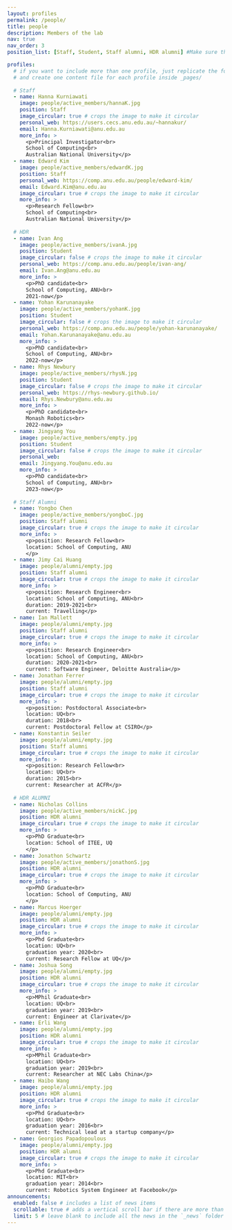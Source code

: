 ```yaml
---
layout: profiles
permalink: /people/
title: people
description: Members of the lab
nav: true
nav_order: 3
position_list: [Staff, Student, Staff alumni, HDR alumni] #Make sure this is not empty

profiles:
  # if you want to include more than one profile, just replicate the following block
  # and create one content file for each profile inside _pages/
  
  # Staff
  - name: Hanna Kurniawati
    image: people/active_members/hannaK.jpg
    position: Staff
    image_circular: true # crops the image to make it circular
    personal_web: https://users.cecs.anu.edu.au/~hannakur/
    email: Hanna.Kurniawati@anu.edu.au
    more_info: >
      <p>Principal Investigator<br>
      School of Computing<br>
      Australian National University</p>
  - name: Edward Kim
    image: people/active_members/edwardK.jpg
    position: Staff
    personal_web: https://comp.anu.edu.au/people/edward-kim/
    email: Edward.Kim@anu.edu.au
    image_circular: true # crops the image to make it circular
    more_info: >
      <p>Research Fellow<br>
      School of Computing<br>
      Australian National University</p>
  
  # HDR
  - name: Ivan Ang
    image: people/active_members/ivanA.jpg
    position: Student
    image_circular: false # crops the image to make it circular
    personal_web: https://comp.anu.edu.au/people/ivan-ang/
    email: Ivan.Ang@anu.edu.au
    more_info: >
      <p>PhD candidate<br>
      School of Computing, ANU<br>
      2021-now</p>
  - name: Yohan Karunanayake
    image: people/active_members/yohanK.jpg
    position: Student
    image_circular: false # crops the image to make it circular
    personal_web: https://comp.anu.edu.au/people/yohan-karunanayake/
    email: Yohan.Karunanayake@anu.edu.au
    more_info: >
      <p>PhD candidate<br>
      School of Computing, ANU<br>
      2022-now</p>
  - name: Rhys Newbury
    image: people/active_members/rhysN.jpg
    position: Student
    image_circular: false # crops the image to make it circular
    personal_web: https://rhys-newbury.github.io/
    email: Rhys.Newbury@anu.edu.au
    more_info: >
      <p>PhD candidate<br>
      Monash Robotics<br>
      2022-now</p>
  - name: Jingyang You
    image: people/active_members/empty.jpg
    position: Student
    image_circular: false # crops the image to make it circular
    personal_web: 
    email: Jingyang.You@anu.edu.au
    more_info: >
      <p>PhD candidate<br>
      School of Computing, ANU<br>
      2023-now</p>
  
  # Staff Alumni
  - name: Yongbo Chen
    image: people/active_members/yongboC.jpg
    position: Staff alumni
    image_circular: true # crops the image to make it circular
    more_info: >
      <p>position: Research Fellow<br>
      location: School of Computing, ANU
      </p>
  - name: Jimy Cai Huang 
    image: people/alumni/empty.jpg
    position: Staff alumni
    image_circular: true # crops the image to make it circular
    more_info: >
      <p>position: Research Engineer<br>
      location: School of Computing, ANU<br>
      duration: 2019-2021<br>
      current: Travelling</p>
  - name: Ian Mallett
    image: people/alumni/empty.jpg
    position: Staff alumni
    image_circular: true # crops the image to make it circular
    more_info: >
      <p>position: Research Engineer<br>
      location: School of Computing, ANU<br>
      duration: 2020-2021<br>
      current: Software Engineer, Deloitte Australia</p>
  - name: Jonathan Ferrer
    image: people/alumni/empty.jpg
    position: Staff alumni
    image_circular: true # crops the image to make it circular
    more_info: >
      <p>position: Postdoctoral Associate<br>
      location: UQ<br>
      duration: 2018<br>
      current: Postdoctoral Fellow at CSIRO</p>
  - name: Konstantin Seiler
    image: people/alumni/empty.jpg
    position: Staff alumni
    image_circular: true # crops the image to make it circular
    more_info: >
      <p>position: Research Fellow<br>
      location: UQ<br>
      duration: 2015<br>
      current: Researcher at ACFR</p>
  
  # HDR ALUMNI
  - name: Nicholas Collins
    image: people/active_members/nickC.jpg
    position: HDR alumni
    image_circular: true # crops the image to make it circular
    more_info: >
      <p>PhD Graduate<br>
      location: School of ITEE, UQ
      </p>
  - name: Jonathon Schwartz
    image: people/active_members/jonathonS.jpg
    position: HDR alumni
    image_circular: true # crops the image to make it circular
    more_info: >
      <p>PhD Graduate<br>
      location: School of Computing, ANU
      </p>
  - name: Marcus Hoerger
    image: people/alumni/empty.jpg
    position: HDR alumni
    image_circular: true # crops the image to make it circular
    more_info: >
      <p>Phd Graduate<br>
      location: UQ<br>
      graduation year: 2020<br>
      current: Research Fellow at UQ</p>
  - name: Joshua Song
    image: people/alumni/empty.jpg
    position: HDR alumni
    image_circular: true # crops the image to make it circular
    more_info: >
      <p>MPhil Graduate<br>
      location: UQ<br>
      graduation year: 2019<br>
      current: Engineer at Clarivate</p>
  - name: Erli Wang
    image: people/alumni/empty.jpg
    position: HDR alumni
    image_circular: true # crops the image to make it circular
    more_info: >
      <p>MPhil Graduate<br>
      location: UQ<br>
      graduation year: 2019<br>
      current: Researcher at NEC Labs China</p>
  - name: Haibo Wang
    image: people/alumni/empty.jpg
    position: HDR alumni
    image_circular: true # crops the image to make it circular
    more_info: >
      <p>Phd Graduate<br>
      location: UQ<br>
      graduation year: 2016<br>
      current: Technical lead at a startup company</p>
  - name: Georgios Papadopoulous
    image: people/alumni/empty.jpg
    position: HDR alumni
    image_circular: true # crops the image to make it circular
    more_info: >
      <p>Phd Graduate<br>
      location: MIT<br>
      graduation year: 2014<br>
      current: Robotics System Engineer at Facebook</p>
announcements:
  enabled: false # includes a list of news items
  scrollable: true # adds a vertical scroll bar if there are more than 3 news items
  limit: 5 # leave blank to include all the news in the `_news` folder
---
```

